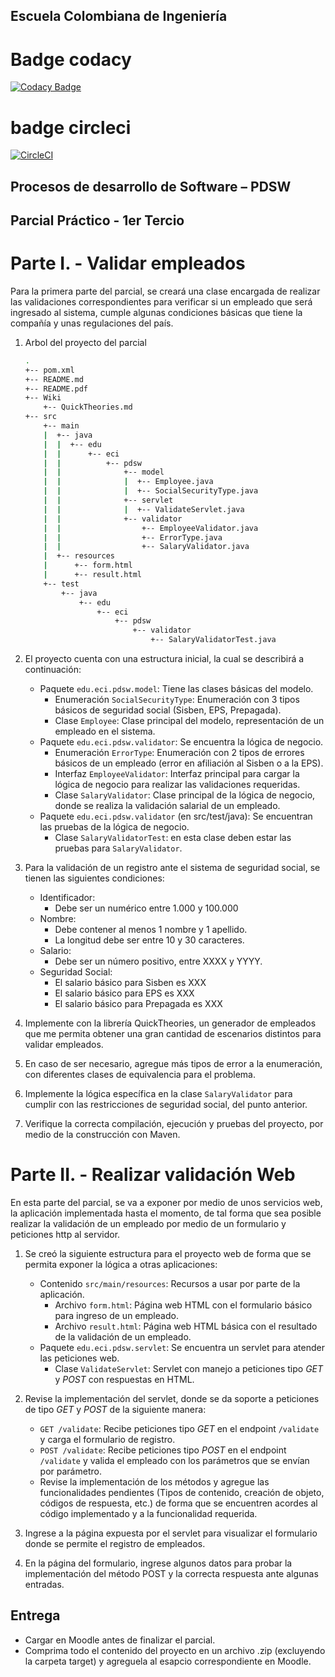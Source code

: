 ## Escuela Colombiana de Ingeniería

# Badge codacy 
[![Codacy Badge](https://api.codacy.com/project/badge/Grade/ce90d25f644249b886e2e8b3ab2fc16a)](https://app.codacy.com/app/swilson-wateverrock/parcial1Heroku?utm_source=github.com&utm_medium=referral&utm_content=swilson-wateverrock/parcial1Heroku&utm_campaign=Badge_Grade_Dashboard)

# badge circleci  
[![CircleCI](https://circleci.com/gh/swilson-wateverrock/parcial1Heroku.svg?style=svg)](https://circleci.com/gh/swilson-wateverrock/parcial1Heroku)

## Procesos de desarrollo de Software – PDSW
## Parcial Práctico - 1er Tercio


# Parte I. - Validar empleados

Para la primera parte del parcial, se creará una clase encargada de realizar las validaciones  correspondientes para verificar si un empleado que será ingresado al sistema, cumple algunas condiciones básicas que tiene la compañía y unas regulaciones del país.

1. Arbol del proyecto del parcial

     ```bash
     .
     +-- pom.xml
     +-- README.md
     +-- README.pdf
     +-- Wiki
         +-- QuickTheories.md
     +-- src
         +-- main
         |  +-- java
         |  |  +-- edu
         |  |      +-- eci
         |  |          +-- pdsw
         |  |              +-- model
         |  |              |  +-- Employee.java
         |  |              |  +-- SocialSecurityType.java
         |  |              +-- servlet
         |  |              |  +-- ValidateServlet.java
         |  |              +-- validator
         |  |                  +-- EmployeeValidator.java
         |  |                  +-- ErrorType.java
         |  |                  +-- SalaryValidator.java
         |  +-- resources
         |      +-- form.html
         |      +-- result.html
         +-- test
             +-- java
                 +-- edu
                     +-- eci
                         +-- pdsw
                             +-- validator
                                 +-- SalaryValidatorTest.java
     ```
1. El proyecto cuenta con una estructura inicial, la cual se describirá a continuación:
	* Paquete `edu.eci.pdsw.model`: Tiene las clases básicas del modelo.
		* Enumeración `SocialSecurityType`: Enumeración con 3 tipos básicos de seguridad social (Sisben, EPS, Prepagada).
		* Clase `Employee`: Clase principal del modelo, representación de un empleado en el sistema.
	* Paquete `edu.eci.pdsw.validator`: Se encuentra la lógica de negocio.
		* Enumeración `ErrorType`: Enumeración con 2 tipos de errores básicos de un empleado (error en afiliación al Sisben o a la EPS).
		* Interfaz `EmployeeValidator`: Interfaz principal para cargar la lógica de negocio para realizar las validaciones requeridas.
		* Clase `SalaryValidator`: Clase principal de la lógica de negocio, donde se realiza la validación salarial de un empleado.
	* Paquete `edu.eci.pdsw.validator` (en src/test/java): Se encuentran las pruebas de la lógica de negocio.
		* Clase `SalaryValidatorTest`: en esta clase deben estar las pruebas para `SalaryValidator`.

2. Para la validación de un registro ante el sistema de seguridad social, se tienen las siguientes condiciones:
	* Identificador:
		* Debe ser un numérico entre 1.000 y 100.000
	* Nombre:
		* Debe contener al menos 1 nombre y 1 apellido.
		* La longitud debe ser entre 10 y 30 caracteres.
	* Salario:
		* Debe ser un número positivo, entre XXXX y YYYY.
	* Seguridad Social:
		* El salario básico para Sisben es XXX
		* El salario básico para EPS es XXX
		* El salario básico para Prepagada es XXX

3. Implemente con la librería QuickTheories, un generador de empleados que me permita obtener una gran cantidad de escenarios distintos para validar empleados.

4. En caso de ser necesario, agregue más tipos de error a la enumeración, con diferentes clases de equivalencia para el problema.

5. Implemente la lógica específica en la clase `SalaryValidator` para cumplir con las restricciones de seguridad social, del punto anterior.

6. Verifique la correcta compilación, ejecución y pruebas del proyecto, por medio de la construcción con Maven.

# Parte II. - Realizar validación Web

En esta parte del parcial, se va a exponer por medio de unos servicios web, la aplicación implementada hasta el momento, de tal forma que sea posible realizar la validación de un empleado por medio de un formulario y peticiones http al servidor.

1. Se creó la siguiente estructura para el proyecto web de forma que se permita exponer la lógica a otras aplicaciones:
	* Contenido `src/main/resources`: Recursos a usar por parte de la aplicación.
		* Archivo `form.html`: Página web HTML con el formulario básico para ingreso de un empleado.
		* Archivo `result.html`: Página web HTML básica con el resultado de la validación de un empleado.
	* Paquete `edu.eci.pdsw.servlet`: Se encuentra un servlet para atender las peticiones web.
		* Clase `ValidateServlet`: Servlet con manejo a peticiones tipo *GET* y *POST* con respuestas en HTML.

2. Revise la implementación del servlet, donde se da soporte a peticiones de tipo *GET* y *POST* de la siguiente manera:
	* `GET /validate`: Recibe peticiones tipo *GET* en el endpoint `/validate` y carga el formulario de registro.
	* `POST /validate`: Recibe peticiones tipo *POST* en el endpoint `/validate` y valida el empleado con los parámetros que se envían por parámetro.
	* Revise la implementación de los métodos y agregue las funcionalidades pendientes (Tipos de contenido, creación de objeto, códigos de respuesta, etc.) de forma que se encuentren acordes al código implementado y a la funcionalidad requerida.

3. Ingrese a la página expuesta por el servlet para visualizar el formulario donde se permite el registro de empleados.

4. En la página del formulario, ingrese algunos datos para probar la implementación del método POST y la correcta respuesta ante algunas entradas.


## Entrega

* Cargar en Moodle antes de finalizar el parcial.
* Comprima todo el contenido del proyecto en un archivo .zip (excluyendo la carpeta target) y agreguela al esapcio correspondiente en Moodle.
